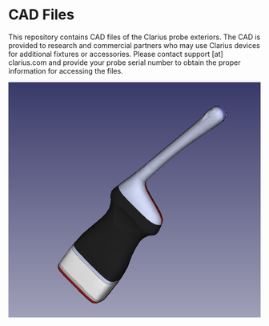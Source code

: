 # CAD Files

This repository contains CAD files of the Clarius probe exteriors. The CAD is provided to research and commercial partners who may use Clarius devices for additional fixtures or accessories. Please contact support [at] clarius.com and provide your probe serial number to obtain the proper information for accessing the files.

![CAD Example](blob/cad.png)
